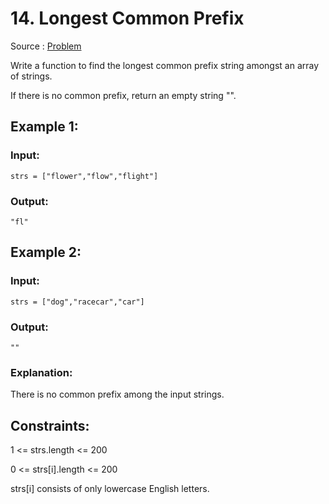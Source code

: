 # 14. Longest Common Prefix

Source : [Problem](https://leetcode.com/problems/longest-common-prefix)

Write a function to find the longest common prefix string amongst an array of strings.

If there is no common prefix, return an empty string "".

## Example 1:

### Input:

    strs = ["flower","flow","flight"]

### Output:

    "fl"

## Example 2:

### Input:

    strs = ["dog","racecar","car"]

### Output:

    ""

### Explanation:

There is no common prefix among the input strings.

## Constraints:

1 <= strs.length <= 200

0 <= strs[i].length <= 200

strs[i] consists of only lowercase English letters.
